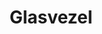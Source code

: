 ---
  title: Glasvezel
  menu:
    main:
      weight: 3
      name: Glasvezel
      parent: Internet
      pre: Menu omschrijving
      post: fa-laptop
---